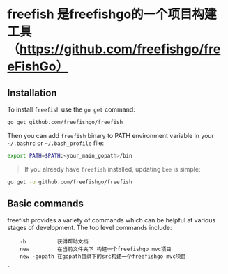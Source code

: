 # freefish 是freefishgo的一个项目构建工具（https://github.com/freefishgo/freeFishGo）

## Installation

To install `freefish` use the `go get` command:

```bash
go get github.com/freefishgo/freefish
```

Then you can add `freefish` binary to PATH environment variable in your `~/.bashrc` or `~/.bash_profile` file:

```bash
export PATH=$PATH:<your_main_gopath>/bin
```

> If you already have `freefish` installed, updating `bee` is simple:

```bash
go get -u github.com/freefishgo/freefish
```

## Basic commands

freefish provides a variety of commands which can be helpful at various stages of development. The top level commands include:

```
    -h          获得帮助文档
    new         在当前文件夹下 构建一个freefishgo mvc项目
    new -gopath 在gopath目录下的src构建一个freefishgo mvc项目

`
